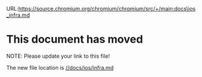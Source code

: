 URL:https://source.chromium.org/chromium/chromium/src/+/main:docs\ios_infra.md
# This document has moved

NOTE: Please update your link to this file!

The new file location is [//docs/ios/infra.md](ios/infra.md)